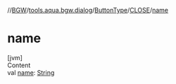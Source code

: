 //[BGW](../../../../index.md)/[tools.aqua.bgw.dialog](../../index.md)/[ButtonType](../index.md)/[CLOSE](index.md)/[name](name.md)



# name  
[jvm]  
Content  
val [name](name.md): [String](https://kotlinlang.org/api/latest/jvm/stdlib/kotlin/-string/index.html)  



